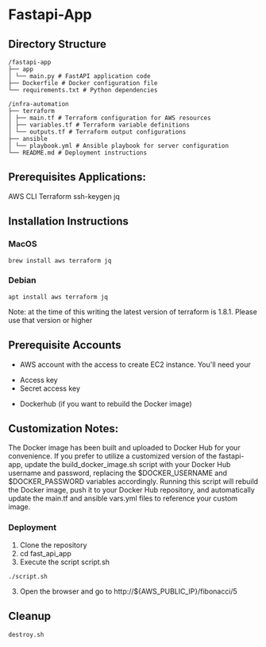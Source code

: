 # Fastapi-App

## Directory Structure
```
/fastapi-app
├── app
│ └── main.py # FastAPI application code
├── Dockerfile # Docker configuration file
└── requirements.txt # Python dependencies

/infra-automation
├── terraform
│ ├── main.tf # Terraform configuration for AWS resources
│ ├── variables.tf # Terraform variable definitions
│ └── outputs.tf # Terraform output configurations
├── ansible
│ └── playbook.yml # Ansible playbook for server configuration
└── README.md # Deployment instructions
```

## Prerequisites Applications:
AWS CLI
Terraform
ssh-keygen
jq

## Installation Instructions
### MacOS
```
brew install aws terraform jq
```
### Debian
```
apt install aws terraform jq
```

Note: at the time of this writing the latest version of terraform is 1.8.1.  Please use that version or higher

## Prerequisite Accounts
* AWS account with the access to create EC2 instance.
You'll need your
- Access key
- Secret access key

* Dockerhub (if you want to rebuild the Docker image)


## Customization Notes:
The Docker image has been built and uploaded to Docker Hub for your convenience. If you prefer to utilize a customized version of the fastapi-app, update the build_docker_image.sh script with your Docker Hub username and password, replacing the $DOCKER_USERNAME and $DOCKER_PASSWORD variables accordingly. Running this script will rebuild the Docker image, push it to your Docker Hub repository, and automatically update the main.tf and ansible vars.yml files to reference your custom image.


### Deployment
1. Clone the repository
2. cd fast_api_app
3. Execute the script script.sh
```
./script.sh
```

3. Open the browser and go to http://${AWS_PUBLIC_IP}/fibonacci/5


## Cleanup
```
destroy.sh
```
